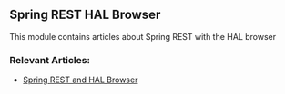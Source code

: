 ## Spring REST HAL Browser

This module contains articles about Spring REST with the HAL browser

### Relevant Articles:
- [Spring REST and HAL Browser](http://www.baeldung.com/spring-rest-hal)
